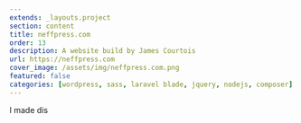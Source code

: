 ```yaml
---
extends: _layouts.project
section: content
title: neffpress.com
order: 13
description: A website build by James Courtois
url: https://neffpress.com
cover_image: /assets/img/neffpress.com.png
featured: false
categories: [wordpress, sass, laravel blade, jquery, nodejs, composer]
---
```


I made dis

